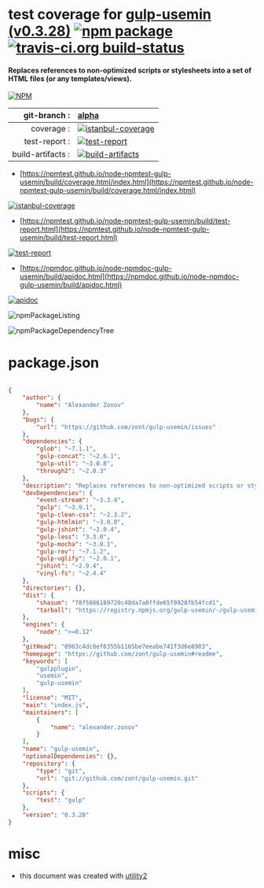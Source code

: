# test coverage for  [gulp-usemin (v0.3.28)](https://github.com/zont/gulp-usemin#readme)  [![npm package](https://img.shields.io/npm/v/npmtest-gulp-usemin.svg?style=flat-square)](https://www.npmjs.org/package/npmtest-gulp-usemin) [![travis-ci.org build-status](https://api.travis-ci.org/npmtest/node-npmtest-gulp-usemin.svg)](https://travis-ci.org/npmtest/node-npmtest-gulp-usemin)
#### Replaces references to non-optimized scripts or stylesheets into a set of HTML files (or any templates/views).

[![NPM](https://nodei.co/npm/gulp-usemin.png?downloads=true&downloadRank=true&stars=true)](https://www.npmjs.com/package/gulp-usemin)

| git-branch : | [alpha](https://github.com/npmtest/node-npmtest-gulp-usemin/tree/alpha)|
|--:|:--|
| coverage : | [![istanbul-coverage](https://npmtest.github.io/node-npmtest-gulp-usemin/build/coverage.badge.svg)](https://npmtest.github.io/node-npmtest-gulp-usemin/build/coverage.html/index.html)|
| test-report : | [![test-report](https://npmtest.github.io/node-npmtest-gulp-usemin/build/test-report.badge.svg)](https://npmtest.github.io/node-npmtest-gulp-usemin/build/test-report.html)|
| build-artifacts : | [![build-artifacts](https://npmtest.github.io/node-npmtest-gulp-usemin/glyphicons_144_folder_open.png)](https://github.com/npmtest/node-npmtest-gulp-usemin/tree/gh-pages/build)|

- [https://npmtest.github.io/node-npmtest-gulp-usemin/build/coverage.html/index.html](https://npmtest.github.io/node-npmtest-gulp-usemin/build/coverage.html/index.html)

[![istanbul-coverage](https://npmtest.github.io/node-npmtest-gulp-usemin/build/screenCapture.buildCi.browser.%252Ftmp%252Fbuild%252Fcoverage.lib.html.png)](https://npmtest.github.io/node-npmtest-gulp-usemin/build/coverage.html/index.html)

- [https://npmtest.github.io/node-npmtest-gulp-usemin/build/test-report.html](https://npmtest.github.io/node-npmtest-gulp-usemin/build/test-report.html)

[![test-report](https://npmtest.github.io/node-npmtest-gulp-usemin/build/screenCapture.buildCi.browser.%252Ftmp%252Fbuild%252Ftest-report.html.png)](https://npmtest.github.io/node-npmtest-gulp-usemin/build/test-report.html)

- [https://npmdoc.github.io/node-npmdoc-gulp-usemin/build/apidoc.html](https://npmdoc.github.io/node-npmdoc-gulp-usemin/build/apidoc.html)

[![apidoc](https://npmdoc.github.io/node-npmdoc-gulp-usemin/build/screenCapture.buildCi.browser.%252Ftmp%252Fbuild%252Fapidoc.html.png)](https://npmdoc.github.io/node-npmdoc-gulp-usemin/build/apidoc.html)

![npmPackageListing](https://npmtest.github.io/node-npmtest-gulp-usemin/build/screenCapture.npmPackageListing.svg)

![npmPackageDependencyTree](https://npmtest.github.io/node-npmtest-gulp-usemin/build/screenCapture.npmPackageDependencyTree.svg)



# package.json

```json

{
    "author": {
        "name": "Alexander Zonov"
    },
    "bugs": {
        "url": "https://github.com/zont/gulp-usemin/issues"
    },
    "dependencies": {
        "glob": "~7.1.1",
        "gulp-concat": "~2.6.1",
        "gulp-util": "~3.0.8",
        "through2": "~2.0.3"
    },
    "description": "Replaces references to non-optimized scripts or stylesheets into a set of HTML files (or any templates/views).",
    "devDependencies": {
        "event-stream": "~3.3.4",
        "gulp": "~3.9.1",
        "gulp-clean-css": "~2.3.2",
        "gulp-htmlmin": "~3.0.0",
        "gulp-jshint": "~2.0.4",
        "gulp-less": "3.3.0",
        "gulp-mocha": "~3.0.1",
        "gulp-rev": "~7.1.2",
        "gulp-uglify": "~2.0.1",
        "jshint": "~2.9.4",
        "vinyl-fs": "~2.4.4"
    },
    "directories": {},
    "dist": {
        "shasum": "78f5886189720c48da7a0ffde65f0928fb54fcd1",
        "tarball": "https://registry.npmjs.org/gulp-usemin/-/gulp-usemin-0.3.28.tgz"
    },
    "engines": {
        "node": ">=0.12"
    },
    "gitHead": "0963c4dc8ef6355b1165be7eeabe741f3d6e8903",
    "homepage": "https://github.com/zont/gulp-usemin#readme",
    "keywords": [
        "gulpplugin",
        "usemin",
        "gulp-usemin"
    ],
    "license": "MIT",
    "main": "index.js",
    "maintainers": [
        {
            "name": "alexander.zonov"
        }
    ],
    "name": "gulp-usemin",
    "optionalDependencies": {},
    "repository": {
        "type": "git",
        "url": "git://github.com/zont/gulp-usemin.git"
    },
    "scripts": {
        "test": "gulp"
    },
    "version": "0.3.28"
}
```



# misc
- this document was created with [utility2](https://github.com/kaizhu256/node-utility2)
